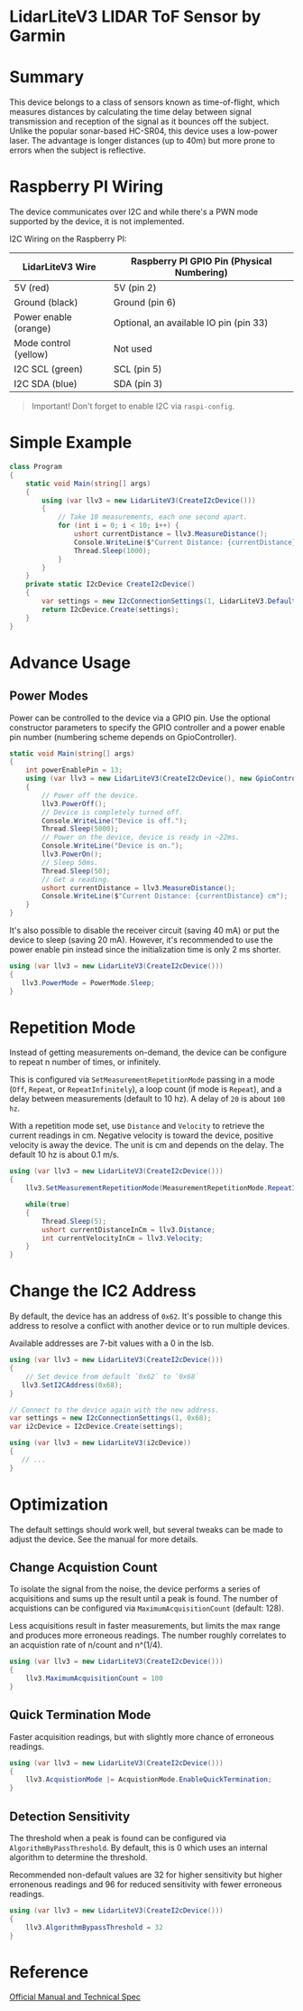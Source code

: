 ﻿# LidarLiteV3  LIDAR ToF Sensor by Garmin

# Summary

This device belongs to a class of sensors known as time-of-flight, which measures distances by 
calculating the time delay between signal transmission and reception of the signal as it bounces 
off the subject. Unlike the popular sonar-based HC-SR04, this device uses a low-power laser. The 
advantage is longer distances (up to 40m) but more prone to errors when the subject is reflective. 

# Raspberry PI Wiring

The device communicates over I2C and while there's a PWN mode supported by the device, it is not 
implemented.

I2C Wiring on the Raspberry PI:

| LidarLiteV3 Wire      | Raspberry PI GPIO Pin (Physical Numbering) |
|-----------------------|--------------------------------------------|
| 5V (red)              | 5V (pin 2)                                 |
| Ground (black)        | Ground (pin 6)                             |
| Power enable (orange) | Optional, an available IO pin (pin 33)     |
| Mode control (yellow) | Not used                                   |
| I2C SCL (green)       | SCL (pin 5)                                |
| I2C SDA (blue)        | SDA (pin 3)                                |

> Important! Don't forget to enable I2C via `raspi-config`.

# Simple Example

```csharp
class Program
{
    static void Main(string[] args)
    {
        using (var llv3 = new LidarLiteV3(CreateI2cDevice()))
        {
            // Take 10 measurements, each one second apart.
            for (int i = 0; i < 10; i++) {
                ushort currentDistance = llv3.MeasureDistance();
                Console.WriteLine($"Current Distance: {currentDistance} cm");
                Thread.Sleep(1000);
            }
        }
    }
    private static I2cDevice CreateI2cDevice()
    {
        var settings = new I2cConnectionSettings(1, LidarLiteV3.DefaultI2cAddress);
        return I2cDevice.Create(settings);
    }
}
```

# Advance Usage

## Power Modes

Power can be controlled to the device via a GPIO pin. Use the optional constructor parameters to 
specify the GPIO controller and a power enable pin number (numbering scheme depends on GpioController).

```csharp
static void Main(string[] args)
{
    int powerEnablePin = 13;
    using (var llv3 = new LidarLiteV3(CreateI2cDevice(), new GpioController(), powerEnablePin))
    {
        // Power off the device.
        llv3.PowerOff();
        // Device is completely turned off.
        Console.WriteLine("Device is off.");
        Thread.Sleep(5000);
        // Power on the device, device is ready in ~22ms.
        Console.WriteLine("Device is on.");
        llv3.PowerOn();
        // Sleep 50ms.
        Thread.Sleep(50);
        // Get a reading.
        ushort currentDistance = llv3.MeasureDistance();
        Console.WriteLine($"Current Distance: {currentDistance} cm");
    }
}
```

It's also possible to disable the receiver circuit (saving 40 mA) or put the device to sleep 
(saving 20 mA).  However, it's recommended to use the power enable pin instead
since the initialization time is only 2 ms shorter.

```csharp
using (var llv3 = new LidarLiteV3(CreateI2cDevice()))
{
   llv3.PowerMode = PowerMode.Sleep;
}
```

# Repetition Mode

Instead of getting measurements on-demand, the device can be configure to repeat n number of 
times, or infinitely.

This is configured via `SetMeasurementRepetitionMode` passing in a mode (`Off`, `Repeat`, or 
`RepeatInfinitely`), a loop count (if mode is `Repeat`), and a delay between measurements (default to 
10 hz). A delay of `20` is about `100 hz`.

With a repetition mode set, use `Distance` and `Velocity` to retrieve the current readings in cm.
Negative velocity is toward the device, positive velocity is away the device.  The unit is 
cm and depends on the delay. The default 10 hz is about 0.1 m/s.

```csharp
using (var llv3 = new LidarLiteV3(CreateI2cDevice()))
{
    llv3.SetMeasurementRepetitionMode(MeasurementRepetitionMode.RepeatIndefinitely);

    while(true)
    {
        Thread.Sleep(5);
        ushort currentDistanceInCm = llv3.Distance;
        int currentVelocityInCm = llv3.Velocity;
    }
}
```

# Change the IC2 Address

By default, the device has an address of `0x62`.  It's possible to change this address to 
resolve a conflict with another device or to run multiple devices.

Available addresses are 7-bit values with a 0 in the lsb.

```csharp
using (var llv3 = new LidarLiteV3(CreateI2cDevice()))
{
    // Set device from default `0x62` to `0x68`
   llv3.SetI2CAddress(0x68);
}

// Connect to the device again with the new address.
var settings = new I2cConnectionSettings(1, 0x68);
var i2cDevice = I2cDevice.Create(settings);

using (var llv3 = new LidarLiteV3(i2cDevice))
{
   // ...
}

```

# Optimization

The default settings should work well, but several tweaks can be made to adjust the device.
See the manual for more details.

## Change Acquistion Count

To isolate the signal from the noise, the device performs a series of acquisitions and sums up the 
result until a peak is found.  The number of acquistions can be configured via 
`MaximumAcquisitionCount` (default: 128).

Less acquisitions result in faster measurements, but limits the max range and produces more 
erroneous readings. The number roughly correlates to an acquistion rate of n/count and n^(1/4).  

```csharp
using (var llv3 = new LidarLiteV3(CreateI2cDevice()))
{
    llv3.MaximumAcquisitionCount = 100
}
```

## Quick Termination Mode

Faster acquisition readings, but with slightly more chance of erroneous readings.

```csharp
using (var llv3 = new LidarLiteV3(CreateI2cDevice()))
{
    llv3.AcquistionMode |= AcquistionMode.EnableQuickTermination;
}
```

## Detection Sensitivity

The threshold when a peak is found can be configured via `AlgorithmByPassThreshold`.  By default, 
this is 0 which uses an internal algorithm to determine the threshold.

Recommended non-default values are 32 for higher sensitivity but higher erronenous readings
and 96 for reduced sensitivity with fewer erroneous readings.

```csharp
using (var llv3 = new LidarLiteV3(CreateI2cDevice()))
{
    llv3.AlgorithmBypassThreshold = 32
}
```

# Reference

[Official Manual and Technical Spec](http://static.garmin.com/pumac/LIDAR_Lite_v3_Operation_Manual_and_Technical_Specifications.pdf)
